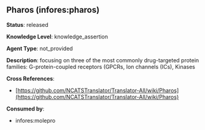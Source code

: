 [//]: # (DO NOT MANUALLY EDIT THIS FILE. IT IS GENERATED FROM A TEMPLATE.)

## Pharos (infores:pharos)

**Status**: released
  
**Knowledge Level**: knowledge_assertion
  
**Agent Type**: not_provided

**Description**: focusing on three of the most commonly drug-targeted protein families: G-protein-coupled receptors (GPCRs, Ion channels (ICs), Kinases

**Cross References**:

- [https://github.com/NCATSTranslator/Translator-All/wiki/Pharos](https://github.com/NCATSTranslator/Translator-All/wiki/Pharos)


**Consumed by**:

- infores:molepro